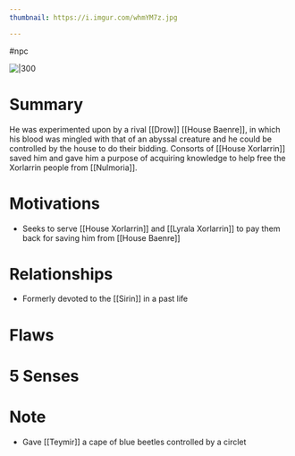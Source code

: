 ```yaml
---
thumbnail: https://i.imgur.com/whmYM7z.jpg

---
```

#npc

![|300](https://i.imgur.com/whmYM7z.jpg)

# Summary
He was experimented upon by a rival [[Drow]] [[House Baenre]], in which his blood was mingled with that of an abyssal creature and he could be controlled by the house to do their bidding. Consorts of [[House Xorlarrin]] saved him and gave him a purpose of acquiring knowledge to help free the Xorlarrin people from [[Nulmoria]].

# Motivations
- Seeks to serve [[House Xorlarrin]] and [[Lyrala Xorlarrin]] to pay them back for saving him from [[House Baenre]]

# Relationships
- Formerly devoted to the [[Sirin]] in a past life

# Flaws
# 5 Senses
# Note
- Gave [[Teymir]] a cape of blue beetles controlled by a circlet
<!--stackedit_data:
eyJoaXN0b3J5IjpbNzk0NTA3ODE5XX0=
-->